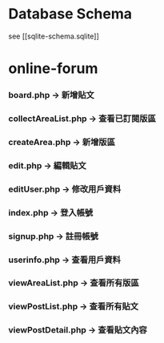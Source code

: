 # Database Schema
see [[sqlite-schema.sqlite]]
 # online-forum
### board.php -> 新增貼文
### collectAreaList.php -> 查看已訂閱版區
### createArea.php -> 新增版區
### edit.php -> 編輯貼文
### editUser.php -> 修改用戶資料
### index.php -> 登入帳號
### signup.php -> 註冊帳號
### userinfo.php -> 查看用戶資料
### viewAreaList.php -> 查看所有版區
### viewPostList.php -> 查看所有貼文
### viewPostDetail.php -> 查看貼文內容
